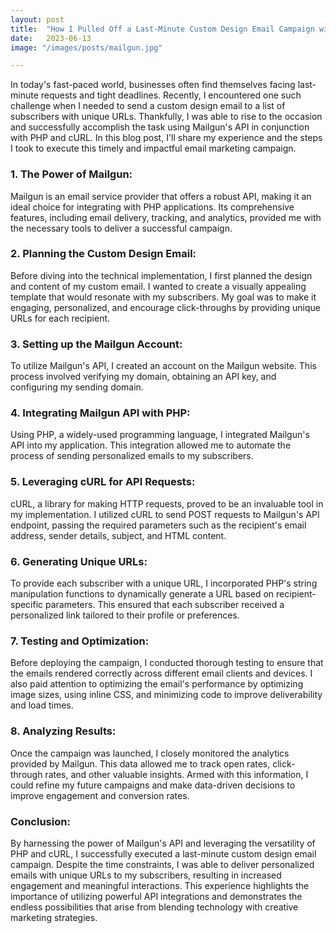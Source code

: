 ```yaml
---
layout: post
title:  "How I Pulled Off a Last-Minute Custom Design Email Campaign with Mailgun's API using PHP and cURL"
date:   2023-06-13
image: "/images/posts/mailgun.jpg"

---
```



In today's fast-paced world, businesses often find themselves facing last-minute requests and tight deadlines. Recently, I encountered one such challenge when I needed to send a custom design email to a list of subscribers with unique URLs. Thankfully, I was able to rise to the occasion and successfully accomplish the task using Mailgun's API in conjunction with PHP and cURL. In this blog post, I'll share my experience and the steps I took to execute this timely and impactful email marketing campaign.

### 1. The Power of Mailgun:
Mailgun is an email service provider that offers a robust API, making it an ideal choice for integrating with PHP applications. Its comprehensive features, including email delivery, tracking, and analytics, provided me with the necessary tools to deliver a successful campaign.

### 2. Planning the Custom Design Email:
Before diving into the technical implementation, I first planned the design and content of my custom email. I wanted to create a visually appealing template that would resonate with my subscribers. My goal was to make it engaging, personalized, and encourage click-throughs by providing unique URLs for each recipient.

### 3. Setting up the Mailgun Account:
To utilize Mailgun's API, I created an account on the Mailgun website. This process involved verifying my domain, obtaining an API key, and configuring my sending domain.

### 4. Integrating Mailgun API with PHP:
Using PHP, a widely-used programming language, I integrated Mailgun's API into my application. This integration allowed me to automate the process of sending personalized emails to my subscribers.

### 5. Leveraging cURL for API Requests:
cURL, a library for making HTTP requests, proved to be an invaluable tool in my implementation. I utilized cURL to send POST requests to Mailgun's API endpoint, passing the required parameters such as the recipient's email address, sender details, subject, and HTML content.

### 6. Generating Unique URLs:
To provide each subscriber with a unique URL, I incorporated PHP's string manipulation functions to dynamically generate a URL based on recipient-specific parameters. This ensured that each subscriber received a personalized link tailored to their profile or preferences.

### 7. Testing and Optimization:
Before deploying the campaign, I conducted thorough testing to ensure that the emails rendered correctly across different email clients and devices. I also paid attention to optimizing the email's performance by optimizing image sizes, using inline CSS, and minimizing code to improve deliverability and load times.

### 8. Analyzing Results:
Once the campaign was launched, I closely monitored the analytics provided by Mailgun. This data allowed me to track open rates, click-through rates, and other valuable insights. Armed with this information, I could refine my future campaigns and make data-driven decisions to improve engagement and conversion rates.

### Conclusion:
By harnessing the power of Mailgun's API and leveraging the versatility of PHP and cURL, I successfully executed a last-minute custom design email campaign. Despite the time constraints, I was able to deliver personalized emails with unique URLs to my subscribers, resulting in increased engagement and meaningful interactions. This experience highlights the importance of utilizing powerful API integrations and demonstrates the endless possibilities that arise from blending technology with creative marketing strategies.